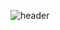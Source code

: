 ![header](https://capsule-render.vercel.app/api?type=waving&color=auto&height=300&section=header&text=Welcome%20Hyejoo's%20Github!&fontSize=40)
